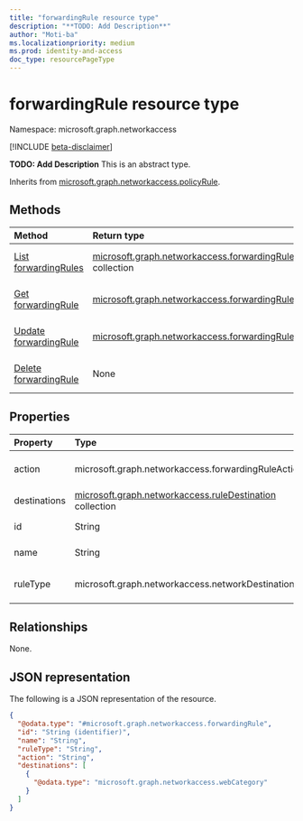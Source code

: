 ```yaml
---
title: "forwardingRule resource type"
description: "**TODO: Add Description**"
author: "Moti-ba"
ms.localizationpriority: medium
ms.prod: identity-and-access
doc_type: resourcePageType
---
```


# forwardingRule resource type

Namespace: microsoft.graph.networkaccess

[!INCLUDE [beta-disclaimer](../../includes/beta-disclaimer.md)]

**TODO: Add Description**
This is an abstract type.


Inherits from [microsoft.graph.networkaccess.policyRule](../resources/networkaccess-policyrule.md).

## Methods
|Method|Return type|Description|
|:---|:---|:---|
|[List forwardingRules](../api/networkaccess-forwardingrule-list.md)|[microsoft.graph.networkaccess.forwardingRule](../resources/networkaccess-forwardingrule.md) collection|Get a list of the [microsoft.graph.networkaccess.forwardingRule](../resources/networkaccess-forwardingrule.md) objects and their properties.|
|[Get forwardingRule](../api/networkaccess-forwardingrule-get.md)|[microsoft.graph.networkaccess.forwardingRule](../resources/networkaccess-forwardingrule.md)|Read the properties and relationships of a [microsoft.graph.networkaccess.forwardingRule](../resources/networkaccess-forwardingrule.md) object.|
|[Update forwardingRule](../api/networkaccess-forwardingrule-update.md)|[microsoft.graph.networkaccess.forwardingRule](../resources/networkaccess-forwardingrule.md)|Update the properties of a [microsoft.graph.networkaccess.forwardingRule](../resources/networkaccess-forwardingrule.md) object.|
|[Delete forwardingRule](../api/networkaccess-forwardingrule-delete.md)|None|Delete a [microsoft.graph.networkaccess.forwardingRule](../resources/networkaccess-forwardingrule.md) object.|

## Properties
|Property|Type|Description|
|:---|:---|:---|
|action|microsoft.graph.networkaccess.forwardingRuleAction|**TODO: Add Description**.The possible values are: `bypass`, `forward`, `unknownFutureValue`.|
|destinations|[microsoft.graph.networkaccess.ruleDestination](../resources/networkaccess-ruledestination.md) collection|**TODO: Add Description**|
|id|String|**TODO: Add Description** Inherited from [microsoft.graph.entity](../resources/entity.md).|
|name|String|**TODO: Add Description** Inherited from [microsoft.graph.networkaccess.policyRule](../resources/networkaccess-policyrule.md).|
|ruleType|microsoft.graph.networkaccess.networkDestinationType|**TODO: Add Description**.The possible values are: `url`, `fqdn`, `ipAddress`, `ipRange`, `ipSubnet`, `webCategory`, `unknownFutureValue`.|

## Relationships
None.

## JSON representation
The following is a JSON representation of the resource.
<!-- {
  "blockType": "resource",
  "keyProperty": "id",
  "@odata.type": "microsoft.graph.networkaccess.forwardingRule",
  "baseType": "microsoft.graph.networkaccess.policyRule",
  "openType": false
}
-->
``` json
{
  "@odata.type": "#microsoft.graph.networkaccess.forwardingRule",
  "id": "String (identifier)",
  "name": "String",
  "ruleType": "String",
  "action": "String",
  "destinations": [
    {
      "@odata.type": "microsoft.graph.networkaccess.webCategory"
    }
  ]
}
```


